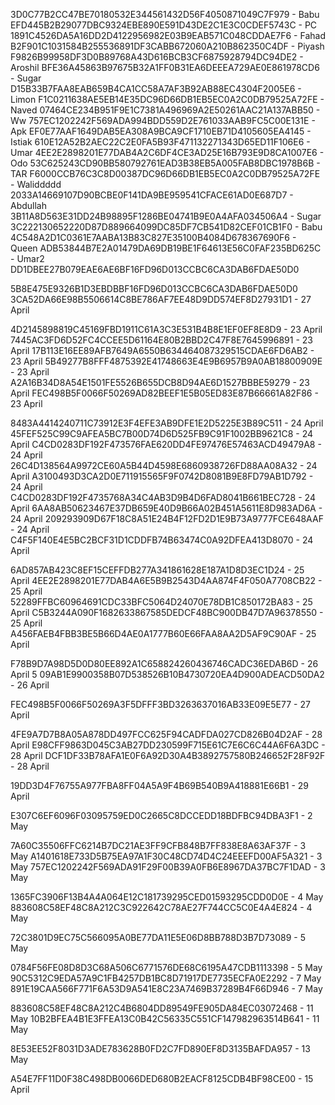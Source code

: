 3D0C77B2CC47BE70180532E344561432D56F4050871049C7F979 - Babu
EFD445B2B29077DBC9324EBE890E591D43DE2C1E3C0CDEF5743C - PC
1891C4526DA5A16DD2D4122956982E03B9EAB571C048CDDAE7F6 - Fahad
B2F901C1031584B255536891DF3CABB672060A210B862350C4DF - Piyash
F9826B99958DF3D0B89768A43D616BCB3CF6875928794DC94DE2 - Aroshil
BFE36A45863B97675B32A1FF0B31EA6DEEEA729AE0E861978CD6 - Sugar
D15B33B7FAA8EAB659B4CA1CC58A7AF3B92AB88EC4304F2005E6  - Limon
F1C0211638AE5EB14E35DC96D66DB1EB5EC0A2C0DB79525A72FE - Naved
07464CE234B951F9E1C7381A496969A2E50261AAC21A137ABB50 - Ww
757EC1202242F569ADA994BDD559D2E761033AAB9FC5C00E131E - Apk
EF0E77AAF1649DAB5EA308A9BCA9CF1710EB71D4105605EA4145 - Istiak
610E12A52B2AEC22C2E0FA5B93F471132271343D65ED11F106E6 - Umar
4EE2E2898201E77DAB4A2C6DF4CE3AD25E16B793E9D8CA1007E6 - Odo
53C625243CD90BB580792761EAD3B38EB5A005FAB8DBC1978B6B - TAR
F6000CCB76C3C8D00387DC96D66DB1EB5EC0A2C0DB79525A72FE - Waliddddd
2033A14669107D90BCBE0F141DA9BE959541CFACE61AD0E687D7 - Abdullah 
3B11A8D563E31DD24B98895F1286BE04741B9E0A4AFA034506A4 - Sugar
3C222130652220D87D889664099DC85DF7CB541D82CEF01CB1F0 - Babu 
4C548A2D1C0361E7AABA13B83C827E35100B4084D678367690F6 - Queen
ADB53844B7E2A01479DA69DB19BE1F64613E56C0FAF235BD625C - Umar2
DD1DBEE27B079EAE6AE6BF16FD96D013CCBC6CA3DAB6FDAE50D0

5B8E475E9326B1D3EBDBBF16FD96D013CCBC6CA3DAB6FDAE50D0
3CA52DA66E98B5506614C8BE786AF7EE48D9DD574EF8D27931D1 - 27 April







4D2145898819C45169FBD1911C61A3C3E531B4B8E1EF0EF8E8D9 - 23 April
7445AC3FD6D52FC4CCEE5D61164E80B2BBD2C47F8E7645996891 - 23 April
17B113E16EE89AFB7649A6550B634464087329515CDAE6FD6AB2 - 23 April
5B49277B8FFF4875392E41748663E4E9B6957B9A0AB18800909E - 23 April
A2A16B34D8A54E1501FE5526B655DCB8D94AE6D1527BBBE59279 - 23 April
FEC498B5F0066F50269AD82BEEF1E5B05ED83E87B66661A82F86 - 23 April


8483A4414240711C73912E3F4EFE3AB9DFE1E2D5225E3B89C511 - 24 April
45FEF525C99C9AFEA5BC7B00D74D6D525FB9C91F1002BB9621C8 - 24 April
C4CD0283DF192F473576FAE620DD4FE97476E57463ACD49479A8 - 24 April
26C4D138564A9972CE60A5B44D4598E6860938726FD88AA08A32 - 24 April
A3100493D3CA2D0E711915565F9F0742D8081B9E8FD79AB1D792 - 24 April
C4CD0283DF192F4735768A34C4AB3D9B4D6FAD8041B661BEC728 - 24 April
6AA8AB50623467E37DB659E40D9B66A02B451A5611E8D983AD6A - 24 April
209293909D67F18C8A51E24B4F12FD2D1E9B73A9777FCE648AAF - 24 April
C4F5F140E4E5BC2BCF31D1CDDFB74B63474C0A92DFEA413D8070 - 24 April



6AD857AB423C8EF15CEFFDB277A341861628E187A1D8D3EC1D24 - 25 April
4EE2E2898201E77DAB4A6E5B9B2543D4AA874F4F050A7708CB22 - 25 April
52289FFBC60964691CDC33BFC5064D24070E78DB1C850172BA83 - 25 April
C5B3244A090F1682633867585DEDCF48BC900DB47D7A96378550 - 25 April
A456FAEB4FBB3BE5B66D4AE0A1777B60E66FAA8AA2D5AF9C90AF - 25 April


F78B9D7A98D5D0D80EE892A1C658824260436746CADC36EDAB6D - 26 April
5
09AB1E9900358B07D538526B10B4730720EA4D900ADEACD50DA2 - 26 April


FEC498B5F0066F50269A3F5DFFF3BD3263637016AB33E09E5E77 - 27 April


4FE9A7D7B8A05A878DD497FCC625F94CADFDA027CD826B04D2AF - 28 April
E98CFF9863D045C3AB27DD230599F715E61C7E6C6C44A6F6A3DC - 28 April
DCF1DF33B78AFA1E0F6A92D30A4B3892757580B246652F28F92F - 28 April

19DD3D4F76755A977FBA8FF04A5A9F4B69B540B9A418881E66B1 - 29 April

E307C6EF6096F03095759ED0C2665C8DCCEDD18BDFBC94DBA3F1 - 2 May

7A60C35506FFC6214B7DC21AE3FF9CFB848B7FF838E8A63AF37F - 3 May
A1401618E733D5B75EA97A1F30C48CD74D4C24EEEFD00AF5A321 - 3 May
757EC1202242F569ADA91F29F00B39A0FB6E8967DA37BC7F1DAD - 3 May


1365FC3906F13B4A4A064E12C181739295CED01593295CDD0D0E - 4 May
883608C58EF48C8A212C3C922642C78AE27F744CC5C0E4A4E824 - 4 May

72C3801D9EC75C566095A0BE77DA11E5E06D8BB788D3B7D73089 - 5 May


0784F56FE08D8D3C68A506C6771576DE68C6195A47CDB1113398 - 5 May
90C5312C9EDA57A9C1FB4257DB1BC8D71917DE7735ECFA0E2292 - 7 May
891E19CAA566F771F6A53D9A541E8C23A7469B37289B4F66D946 - 7 May

883608C58EF48C8A212C4B6804DD89549FE905DA84EC03072468 - 11 May
10B2BFEA4B1E3FFEA13C0B42C56335C551CF147982963514B641 - 11 May

8E53EE52F8031D3ADE783628B0FD2C7FD890EF8D3135BAFDA957 - 13 May


A54E7FF11D0F38C498DB0066DED680B2EACF8125CDB4BF98CE00 - 15 April
